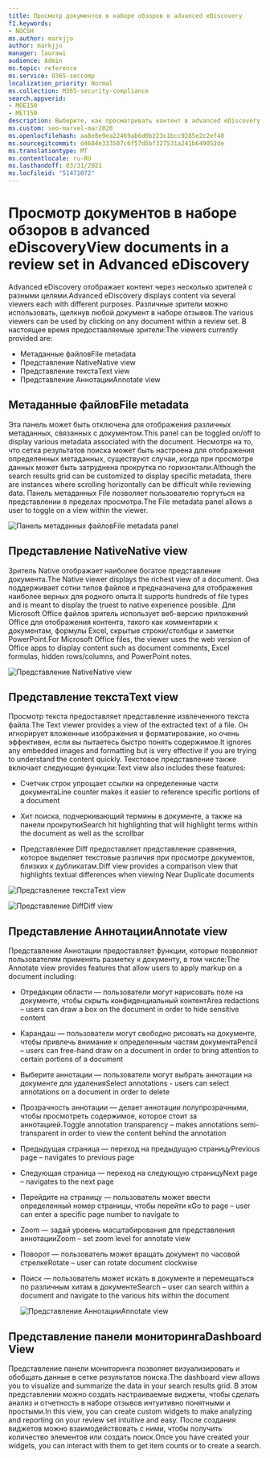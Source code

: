 ```yaml
---
title: Просмотр документов в наборе обзоров в advanced eDiscovery
f1.keywords:
- NOCSH
ms.author: markjjo
author: markjjo
manager: laurawi
audience: Admin
ms.topic: reference
ms.service: O365-seccomp
localization_priority: Normal
ms.collection: M365-security-compliance
search.appverid:
- MOE150
- MET150
description: Выберите, как просматривать контент в advanced eDiscovery, например текст, аннотировать, преобразовать или родной вид.
ms.custom: seo-marvel-mar2020
ms.openlocfilehash: aa8e8e9ea22469ab6d0b223c1bcc9285e2c2ef40
ms.sourcegitcommit: d4604e333507c6f57d5bf327531a241b649052de
ms.translationtype: MT
ms.contentlocale: ru-RU
ms.lasthandoff: 03/31/2021
ms.locfileid: "51471072"
---
```

# <a name="view-documents-in-a-review-set-in-advanced-ediscovery"></a><span data-ttu-id="d4716-103">Просмотр документов в наборе обзоров в advanced eDiscovery</span><span class="sxs-lookup"><span data-stu-id="d4716-103">View documents in a review set in Advanced eDiscovery</span></span>

<span data-ttu-id="d4716-104">Advanced eDiscovery отображает контент через несколько зрителей с разными целями.</span><span class="sxs-lookup"><span data-stu-id="d4716-104">Advanced eDiscovery displays content via several viewers each with different purposes.</span></span> <span data-ttu-id="d4716-105">Различные зрители можно использовать, щелкнув любой документ в наборе отзывов.</span><span class="sxs-lookup"><span data-stu-id="d4716-105">The various viewers can be used by clicking on any document within a review set.</span></span> <span data-ttu-id="d4716-106">В настоящее время предоставляемые зрители:</span><span class="sxs-lookup"><span data-stu-id="d4716-106">The viewers currently provided are:</span></span>

- <span data-ttu-id="d4716-107">Метаданные файлов</span><span class="sxs-lookup"><span data-stu-id="d4716-107">File metadata</span></span>
- <span data-ttu-id="d4716-108">Представление Native</span><span class="sxs-lookup"><span data-stu-id="d4716-108">Native view</span></span>
- <span data-ttu-id="d4716-109">Представление текста</span><span class="sxs-lookup"><span data-stu-id="d4716-109">Text view</span></span>
- <span data-ttu-id="d4716-110">Представление Аннотации</span><span class="sxs-lookup"><span data-stu-id="d4716-110">Annotate view</span></span>

## <a name="file-metadata"></a><span data-ttu-id="d4716-111">Метаданные файлов</span><span class="sxs-lookup"><span data-stu-id="d4716-111">File metadata</span></span>

<span data-ttu-id="d4716-112">Эта панель может быть отключена для отображения различных метаданных, связанных с документом.</span><span class="sxs-lookup"><span data-stu-id="d4716-112">This panel can be toggled on/off to display various metadata associated with the document.</span></span> <span data-ttu-id="d4716-113">Несмотря на то, что сетка результатов поиска может быть настроена для отображения определенных метаданных, существуют случаи, когда при просмотре данных может быть затруднена прокрутка по горизонтали.</span><span class="sxs-lookup"><span data-stu-id="d4716-113">Although the search results grid can be customized to display specific metadata, there are instances where scrolling horizontally can be difficult while reviewing data.</span></span> <span data-ttu-id="d4716-114">Панель метаданных File позволяет пользователю торгуться на представлении в пределах просмотра.</span><span class="sxs-lookup"><span data-stu-id="d4716-114">The File metadata panel allows a user to toggle on a view within the viewer.</span></span>

![<span data-ttu-id="d4716-115">Панель метаданных файлов</span><span class="sxs-lookup"><span data-stu-id="d4716-115">File metadata panel</span></span>
](../media/Reviewimage2.png)

## <a name="native-view"></a><span data-ttu-id="d4716-116">Представление Native</span><span class="sxs-lookup"><span data-stu-id="d4716-116">Native view</span></span>

<span data-ttu-id="d4716-117">Зритель Native отображает наиболее богатое представление документа.</span><span class="sxs-lookup"><span data-stu-id="d4716-117">The Native viewer displays the richest view of a document.</span></span> <span data-ttu-id="d4716-118">Она поддерживает сотни типов файлов и предназначена для отображения наиболее верных для родного опыта.</span><span class="sxs-lookup"><span data-stu-id="d4716-118">It supports hundreds of file types and is meant to display the truest to native experience possible.</span></span> <span data-ttu-id="d4716-119">Для Microsoft Office файлов зритель использует веб-версию приложений Office для отображения контента, такого как комментарии к документам, формулы Excel, скрытые строки/столбцы и заметки PowerPoint.</span><span class="sxs-lookup"><span data-stu-id="d4716-119">For Microsoft Office files, the viewer uses the web version of Office apps to display content such as document comments, Excel formulas, hidden rows/columns, and PowerPoint notes.</span></span>

![<span data-ttu-id="d4716-120">Представление Native</span><span class="sxs-lookup"><span data-stu-id="d4716-120">Native view</span></span>
](../media/Reviewimage3.png)

## <a name="text-view"></a><span data-ttu-id="d4716-121">Представление текста</span><span class="sxs-lookup"><span data-stu-id="d4716-121">Text view</span></span>

<span data-ttu-id="d4716-122">Просмотр текста предоставляет представление извлеченного текста файла.</span><span class="sxs-lookup"><span data-stu-id="d4716-122">The Text viewer provides a view of the extracted text of a file.</span></span> <span data-ttu-id="d4716-123">Он игнорирует вложенные изображения и форматирование, но очень эффективен, если вы пытаетесь быстро понять содержимое.</span><span class="sxs-lookup"><span data-stu-id="d4716-123">It ignores any embedded images and formatting but is very effective if you are trying to understand the content quickly.</span></span> <span data-ttu-id="d4716-124">Текстовое представление также включает следующие функции:</span><span class="sxs-lookup"><span data-stu-id="d4716-124">Text view also includes these features:</span></span>

  - <span data-ttu-id="d4716-125">Счетчик строк упрощает ссылки на определенные части документа</span><span class="sxs-lookup"><span data-stu-id="d4716-125">Line counter makes it easier to reference specific portions of a document</span></span>

  - <span data-ttu-id="d4716-126">Хит поиска, подчеркивающий термины в документе, а также на панели прокрутки</span><span class="sxs-lookup"><span data-stu-id="d4716-126">Search hit highlighting that will highlight terms within the document as well as the scrollbar</span></span>

  - <span data-ttu-id="d4716-127">Представление Diff предоставляет представление сравнения, которое выделяет текстовые различия при просмотре документов, близких к дубликатам.</span><span class="sxs-lookup"><span data-stu-id="d4716-127">Diff view provides a comparison view that highlights textual differences when viewing Near Duplicate documents</span></span>

![<span data-ttu-id="d4716-128">Представление текста</span><span class="sxs-lookup"><span data-stu-id="d4716-128">Text view</span></span>
](../media/Reviewimage4.png)

![<span data-ttu-id="d4716-129">Представление Diff</span><span class="sxs-lookup"><span data-stu-id="d4716-129">Diff view</span></span>
](../media/Reviewimage5.png)

## <a name="annotate-view"></a><span data-ttu-id="d4716-130">Представление Аннотации</span><span class="sxs-lookup"><span data-stu-id="d4716-130">Annotate view</span></span>

<span data-ttu-id="d4716-131">Представление Аннотации предоставляет функции, которые позволяют пользователям применять разметку к документу, в том числе:</span><span class="sxs-lookup"><span data-stu-id="d4716-131">The Annotate view provides features that allow users to apply markup on a document including:</span></span>

  - <span data-ttu-id="d4716-132">Отредакции области — пользователи могут нарисовать поле на документе, чтобы скрыть конфиденциальный контент</span><span class="sxs-lookup"><span data-stu-id="d4716-132">Area redactions – users can draw a box on the document in order to hide sensitive content</span></span>

  - <span data-ttu-id="d4716-133">Карандаш — пользователи могут свободно рисовать на документе, чтобы привлечь внимание к определенным частям документа</span><span class="sxs-lookup"><span data-stu-id="d4716-133">Pencil – users can free-hand draw on a document in order to bring attention to certain portions of a document</span></span>

  - <span data-ttu-id="d4716-134">Выберите аннотации — пользователи могут выбрать аннотации на документе для удаления</span><span class="sxs-lookup"><span data-stu-id="d4716-134">Select annotations - users can select annotations on a document in order to delete</span></span>

  - <span data-ttu-id="d4716-135">Прозрачность аннотации — делает аннотации полупрозрачными, чтобы просмотреть содержимое, которое стоит за аннотацией.</span><span class="sxs-lookup"><span data-stu-id="d4716-135">Toggle annotation transparency – makes annotations semi-transparent in order to view the content behind the annotation</span></span>

  - <span data-ttu-id="d4716-136">Предыдущая страница — переход на предыдущую страницу</span><span class="sxs-lookup"><span data-stu-id="d4716-136">Previous page – navigates to previous page</span></span>

  - <span data-ttu-id="d4716-137">Следующая страница — переход на следующую страницу</span><span class="sxs-lookup"><span data-stu-id="d4716-137">Next page – navigates to the next page</span></span>

  - <span data-ttu-id="d4716-138">Перейдите на страницу — пользователь может ввести определенный номер страницы, чтобы перейти к</span><span class="sxs-lookup"><span data-stu-id="d4716-138">Go to page – user can enter a specific page number to navigate to</span></span>

  - <span data-ttu-id="d4716-139">Zoom — задай уровень масштабирования для представления аннотации</span><span class="sxs-lookup"><span data-stu-id="d4716-139">Zoom – set zoom level for annotate view</span></span>

  - <span data-ttu-id="d4716-140">Поворот — пользователь может вращать документ по часовой стрелке</span><span class="sxs-lookup"><span data-stu-id="d4716-140">Rotate – user can rotate document clockwise</span></span>

  - <span data-ttu-id="d4716-141">Поиск — пользователь может искать в документе и перемещаться по различным хитам в документе</span><span class="sxs-lookup"><span data-stu-id="d4716-141">Search – user can search within a document and navigate to the various hits within the document</span></span>
    
    ![<span data-ttu-id="d4716-142">Представление Аннотации</span><span class="sxs-lookup"><span data-stu-id="d4716-142">Annotate view</span></span>
    ](../media/Reviewimage1.png)

## <a name="dashboard-view"></a><span data-ttu-id="d4716-143">Представление панели мониторинга</span><span class="sxs-lookup"><span data-stu-id="d4716-143">Dashboard View</span></span> 
<span data-ttu-id="d4716-144">Представление панели мониторинга позволяет визуализировать и обобщать данные в сетке результатов поиска.</span><span class="sxs-lookup"><span data-stu-id="d4716-144">The dashboard view allows you to visualize and summarize the data in your search results grid.</span></span> <span data-ttu-id="d4716-145">В этом представлении можно создать настраиваемые виджеты, чтобы сделать анализ и отчетность в наборе отзывов интуитивно понятными и простыми.</span><span class="sxs-lookup"><span data-stu-id="d4716-145">In this view, you can create custom widgets to make analyzing and reporting on your review set intuitive and easy.</span></span> <span data-ttu-id="d4716-146">После создания виджетов можно взаимодействовать с ними, чтобы получить количество элементов или создать поиск.</span><span class="sxs-lookup"><span data-stu-id="d4716-146">Once you have created your widgets, you can interact with them to get item counts or to create a search.</span></span> 
